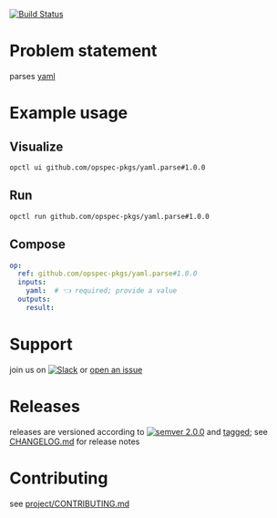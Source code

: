 [![Build Status](https://github.com/opspec-pkgs/yaml.parse/workflows/build/badge.svg?branch=main)](https://github.com/opspec-pkgs/yaml.parse/actions?query=workflow%3Abuild+branch%3Amain)

# Problem statement

parses [yaml](http://yaml.org/)

# Example usage

## Visualize

```shell
opctl ui github.com/opspec-pkgs/yaml.parse#1.0.0
```

## Run

```
opctl run github.com/opspec-pkgs/yaml.parse#1.0.0
```

## Compose

```yaml
op:
  ref: github.com/opspec-pkgs/yaml.parse#1.0.0
  inputs:
    yaml:  # 👈 required; provide a value
  outputs:
    result:
```

# Support

join us on
[![Slack](https://img.shields.io/badge/slack-opctl-E01563.svg)](https://join.slack.com/t/opctl/shared_invite/zt-51zodvjn-Ul_UXfkhqYLWZPQTvNPp5w)
or
[open an issue](https://github.com/opspec-pkgs/yaml.parse/issues)

# Releases

releases are versioned according to
[![semver 2.0.0](https://img.shields.io/badge/semver-2.0.0-brightgreen.svg)](http://semver.org/spec/v2.0.0.html)
and [tagged](https://git-scm.com/book/en/v2/Git-Basics-Tagging); see
[CHANGELOG.md](CHANGELOG.md) for release notes

# Contributing

see
[project/CONTRIBUTING.md](https://github.com/opspec-pkgs/project/blob/main/CONTRIBUTING.md)
